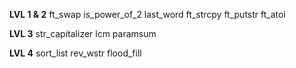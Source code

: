 **LVL 1 & 2**
ft_swap
is_power_of_2
last_word
ft_strcpy
ft_putstr
ft_atoi

**LVL 3**
str_capitalizer
lcm
paramsum

**LVL 4**
sort_list
rev_wstr
flood_fill